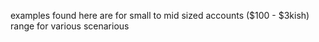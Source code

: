 examples found here are for small to mid sized accounts ($100 - $3kish) range for various scenarious